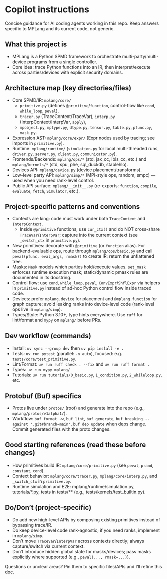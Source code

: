 # Copilot instructions

Concise guidance for AI coding agents working in this repo. Keep answers specific to MPLang and its current code, not generic.

## What this project is
- MPLang is a Python SPMD framework to orchestrate multi-party/multi-device programs from a single controller.
- Core idea: trace Python functions into an IR, then interpret/execute across parties/devices with explicit security domains.

## Architecture map (key directories/files)
- Core SPMD/IR: `mplang/core/`
   - `primitive.py` (defines `@primitive`/`function`, control-flow like `cond`, `while_loop`, `peval`),
   - `tracer.py` (TraceContext/TraceVar), `interp.py` (InterpContext/InterpVar, `apply`),
   - `mpobject.py`, `mptype.py`, `dtype.py`, `tensor.py`, `table.py`, `pfunc.py`, `mask.py`.
- Expression AST: `mplang/core/expr/` (Expr nodes used by tracing; see imports in `primitive.py`).
- Runtime: `mplang/runtime/` (`simulation.py` for local multi-threaded runs, `driver.py`, `server.py`, `client.py`, `communicator.py`).
- Frontends/Backends: `mplang/ops/*` (std, jax_cc, ibis_cc, etc.) and `mplang/kernels/*` (std, spu, phe, sql_duckdb, stablehlo).
- Devices API: `mplang/device.py` (device placement/transforms).
- Low-level party API: `mplang/simp/*` (MPI-style ops, random, smpc) — used when you need rank-level control.
- Public API surface: `mplang/__init__.py` (re-exports: `function`, `compile`, `evaluate`, `fetch`, `Simulator`, etc.).

## Project-specific patterns and conventions
- Contexts are king: code must work under both `TraceContext` and `InterpContext`.
   - Inside `@primitive` functions, use `cur_ctx()` and do NOT cross-share `TraceVar`/`InterpVar`; capture into the current context (see `_switch_ctx` in `primitive.py`).
- New primitives: decorate with `@primitive` (or `function` alias). For backend-evaluable ops, route through `mplang/ops/basic.py` and call `peval(pfunc, eval_args, rmask?)` to create IR; return the unflattened tree.
- Masks: `Mask` models which parties hold/execute values. `set_mask` enforces runtime execution mask; static/dynamic pmask rules are documented in its docstring.
- Control flow: use `cond`, `while_loop`, `peval`, `ConvExpr`/`ShflExpr` via helpers in `primitive.py` instead of ad-hoc Python control flow inside traced code.
- Devices: prefer `mplang.device` for placement and `@mplang.function` for graph capture; avoid leaking ranks into device-level code (rank-level ops live in `mplang/simp`).
- Types/Style: Python 3.10+, type hints everywhere. Use `ruff` for lint/format and `mypy` on `mplang/` before PRs.

## Dev workflow (commands)
- Install: `uv sync --group dev` then `uv pip install -e .`
- Tests: `uv run pytest` (parallel: `-n auto`), focused: e.g. `tests/core/test_primitive.py`.
- Lint/Format: `uv run ruff check . --fix` and `uv run ruff format .`
- Types: `uv run mypy mplang/`
- Tutorials: `uv run tutorials/0_basic.py`, `1_condition.py`, `2_whileloop.py`, etc.

## Protobuf (Buf) specifics
- Protos live under `protos/` (root) and generate into the repo (e.g., `mplang/protos/v1alpha1/`).
- Workflow: `buf format -w`, `buf lint`, `buf generate`, `buf breaking --against '.git#branch=main'`, `buf dep update` when deps change. Commit generated files with the proto changes.

## Good starting references (read these before changes)
- How primitives build IR: `mplang/core/primitive.py` (see `peval`, `prand`, `constant`, `cond`).
- Context behavior: `mplang/core/tracer.py`, `mplang/core/interp.py`, and `_switch_ctx` in `primitive.py`.
- Runtime simulation and E2E: mplang/runtime/simulation.py, tutorials/*.py, tests in tests/** (e.g., tests/kernels/test_builtin.py).

## Do/Don’t (project-specific)
- Do add new high-level APIs by composing existing primitives instead of bypassing trace/IR.
- Do keep device-level code rank-agnostic; if you need ranks, implement in `mplang/simp`.
- Don’t move `TraceVar`/`InterpVar` across contexts directly; always capture/switch via current context.
- Don’t introduce hidden global state for masks/devices; pass masks explicitly where supported (e.g., `peval(..., rmask=...)`).

Questions or unclear areas? Pin them to specific files/APIs and I’ll refine this doc.
